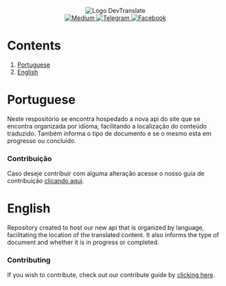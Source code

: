 <p align="center">
  <img src="https://raw.githubusercontent.com/devtranslate/devtranslate.github.io/master/images/logo.png" alt="Logo DevTranslate"/>
  </br>
  <a href="https://medium.com/devtranslate">
    <img src="https://img.shields.io/badge/medium-translate-brightgreen.svg?style=for-the-badge" alt="Medium"/>
  </a>
  <a href="(https://telegram.me/devtranslate">
    <img src="https://img.shields.io/badge/telegram-group-lightgrey.svg?style=for-the-badge" alt="Telegram"/>
  </a>
  <a href="(https://www.facebook.com/devtranslate">
    <img src="https://img.shields.io/badge/facebook-oficial_page-blue.svg?style=for-the-badge" alt="Facebook"/>
  </a>
</p>

# Contents
1. [Portuguese](https://github.com/devtranslate/api#portuguese)
2. [English](https://github.com/devtranslate/api#english)

# Portuguese
Neste respositório se encontra hospedado a nova api do site que se encontra organizada por idioma, facilitando a localização do conteúdo traduzido. Também informa o tipo de documento e se o mesmo esta em progresso ou concluído.

### Contribuição
Caso deseje contribuir com alguma alteração acesse o nosso guia de contribuição [clicando aqui](https://github.com/devtranslate/about/blob/master/CONTRIBUTING.md).

# English
Repository created to host our new api that is organized by language, facilitating the location of the translated content. It also informs the type of document and whether it is in progress or completed.

### Contributing
If you wish to contribute, check out our contribute guide by [clicking here](https://github.com/devtranslate/about/blob/master/CONTRIBUTING.md).
